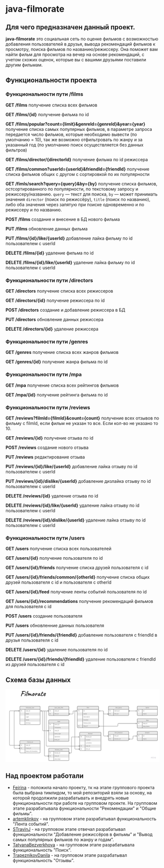 # java-filmorate

## Для чего предназначен данный проект.

**java-filmorate** это социальная сеть по оценке фильмов с возможностью добавления пользователей в друзья, вывода рекомендаций фильмов к просмотру, поиска фильмов по названию/режиссеру. Она поможет вам найти фильм для просмотра на вечер на основе рекомендаций, с учетом схожих оценок, которые вы с вашими друзьями поставили другим фильмам.

## Функциональности проекта
### Функциональности пути /films
**GET /films** получение списка всех фильмов

**GET /films/{id}** получение фильма по id

**GET /films/popular?count={limit}&genreId={genreId}&year={year}** получение списка самых популярных фильмов, в параметре запроса передается число фильмов, которые необходимо вывести (по умолчанию = 10), так же возможно отфильтровать по жанру и за указанный год (по умолчанию поиск осуществляется без данных фильтров)

**GET /films/director/{directorId}** получение фильма по id режиссера

**GET /films/common?userId={userId}&friendId={friendId}** получение списка фильмов общих с другом с сортировкой по их популярности

**GET /fimls/search?query={query}&by={by}** получение списка фильмов, остсортированного по популярности, по текстовому запросу и режиссеру/названию. `query` — текст для поиска, `by` — может принимать значения `director` (поиск по режиссёру), `title` (поиск по названию), либо оба значения через запятую при поиске одновременно и по режиссеру и по названию.

**POST /films** создание и внесение в БД нового фильма

**PUT /films** обновление данных фильма

**PUT /films/{id}/like/{userId}** добавление лайка фильму по id пользователем с userId

**DELETE /films/{id}** удаление фильма по id

**DELETE /films/{id}/like/{userId}** удаление лайка фильму по id пользователем с userId

### Функциональности пути /directors
**GET /directors** получение списка всех режиссеров

**GET /directors/{id}** получение режиссера по id

**POST /directors** создание и добавление режиссера в БД

**PUT /directors** обновление данных режиссера

**DELETE /directors/{id}** удаление режиссера

### Функциональности пути /genres
**GET /genres** получение списка всех жанров фильмов

**GET /genres/{id}** получение жанра фильма по id

### Функциональности пути /mpa
**GET /mpa** получение списка всех рейтингов фильмов

**GET /mpa/{id}** получение рейтинга фильма по id

### Функциональности пути /reviews
**GET /reviews?filmId={filmId}&count={count}** получение всех отзывов по фильму с filmId, если фильм не указан то все. Если кол-во не указано то 10.

**GET /reviews/{id}** получение отзыва по id

**POST /reviews** создание нового отзыва

**PUT /reviews** редактирование отзыва

**PUT /reviews/{id}/like/{userId}** добавление лайка отзыву по id пользователем с userId

**PUT /reviews/{id}/dislike/{userId}** добавление дизлайка отзыву по id пользователем с userId

**DELETE /reviews/{id}** удаление отзыва по id

**DELETE /reviews/{id}/like/{userId}** удаление лайка отзыву по id пользователем с userId

**DELETE /reviews/{id}/dislike/{userId}** удаление лайка отзыву по id пользователем с userId

### Функциональности пути /users
**GET /users** получение списка всех пользователей

**GET /users/{id}** получение пользователя по id

**GET /users/{id}/friends** получение списка друзей пользователя с id

**GET /users/{id}/friends/common/{otherId}** получение списка общих друзей пользователя с id и пользователя с otherId

**GET /users/{id}/feed** получение ленты событий пользователя по id

**GET /users/{id}/recommendations** получение рекомендаций фильмов для пользователя с id

**POST /users** создание пользователя

**PUT /users** обновленние данных пользователя

**PUT /users/{id}/friends/{friendId}** добавление пользователя с friendId в друзья пользователя с id

**DELETE /users/{id}** удаление пользователя по id

**DELETE /users/{id}/friends/{friendId}** удаление пользователя с friendId из друзей пользователя с id

## Схема базы данных
![Filmorate Data Base diagram](https://github.com/Feirina/java-filmorate/blob/main/Filmorate%20DB%20diagram.jpg)

## Над проектом работали 
* [Feirina](https://github.com/Feirina) - положила начало проекту, тк на этапе группового проекта была выбрана тимлидом, то мой репозиторий взяли за основу, на которой продолжили разрабатывать и внедрять новые функциональности при работе на групповом проекте. На групповом этапе разрабатывала функциональности "Рекомендации" и "Общие фильмы".
* [artemklinkov](https://github.com/artemklinkov) - на групповом этапе разрабатывал функциональность "Лента событий".
* [STravinJ](https://github.com/STravinJ) - на групповом этапе отвечал разрабатывал функциональности "Добавление режиссёров в фильмы" и "Вывод самых популярных фильмов по жанру и годам".
* [TatyanaBezverkhova](https://github.com/TatyanaBezverkhova) - на групповом этапе разрабатывала функциональность "Поиск".
* [TrapeznikovDanila](https://github.com/TrapeznikovDanila) - на групповом этапе разрабатывал функциональность "Отзывы".


